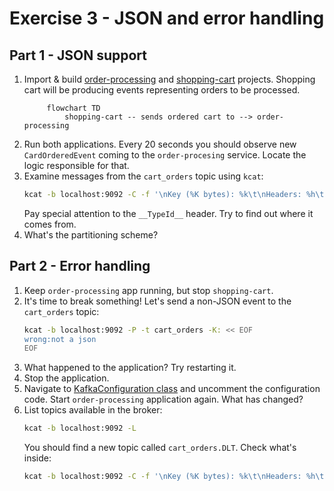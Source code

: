 # Exercise 3 - JSON and error handling

## Part 1 - JSON support

1. Import & build [order-processing](../order-processing) and [shopping-cart](../shopping-cart) projects.
   Shopping cart will be producing events representing orders to be processed.
   ```mermaid
        flowchart TD
            shopping-cart -- sends ordered cart to --> order-processing 
    ```
2. Run both applications. Every 20 seconds you should observe new `CardOrderedEvent` coming to the `order-procesing` 
   service. Locate the logic responsible for that.
3. Examine messages from the `cart_orders` topic using `kcat`:
   ```bash
   kcat -b localhost:9092 -C -f '\nKey (%K bytes): %k\t\nHeaders: %h\t\nValue (%S bytes): %s\n\Partition: %p\tOffset: %o\n--\n' -t cart_orders 
   ```
   Pay special attention to the `__TypeId__` header. Try to find out where it comes from.
4. What's the partitioning scheme?

## Part 2 - Error handling

1. Keep `order-processing` app running, but stop `shopping-cart`.
2. It's time to break something! Let's send a non-JSON event to the `cart_orders` topic:
   ```bash
   kcat -b localhost:9092 -P -t cart_orders -K: << EOF
   wrong:not a json
   EOF
   ```
3. What happened to the application? Try restarting it.
4. Stop the application.
5. Navigate to [KafkaConfiguration class](../order-processing/src/main/java/com/mikemybytes/kafka/orderprocessing/KafkaConfiguration.java)
   and uncomment the configuration code. Start `order-processing` application again. What has changed?
6. List topics available in the broker:
   ```bash
   kcat -b localhost:9092 -L
   ```
   You should find a new topic called `cart_orders.DLT`. Check what's inside:
   ```bash
   kcat -b localhost:9092 -C -f '\nKey (%K bytes): %k\t\nHeaders: %h\t\nValue (%S bytes): %s\n\Partition: %p\tOffset: %o\n--\n' -t cart_orders.DLT
   ```
